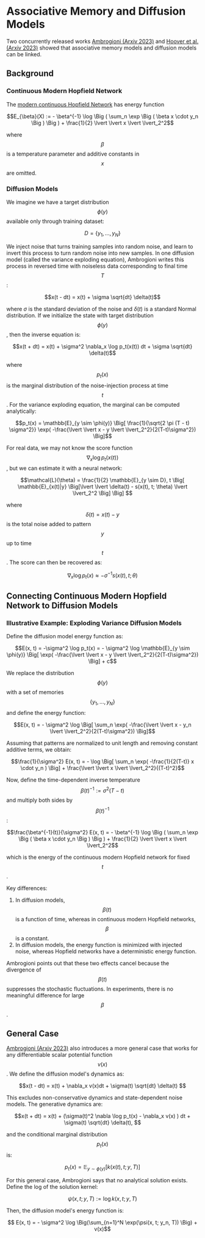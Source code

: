 # Associative Memory and Diffusion Models

Two concurrently released works [Ambrogioni (Arxiv 2023)](https://arxiv.org/abs/2309.17290) and [Hoover et al. (Arxiv 2023)](https://arxiv.org/abs/2309.16750)
 showed that associative memory models and diffusion models can be linked. 

## Background

### Continuous Modern Hopfield Network

The [modern continuous Hopfield Network](modern_continuous_hopfield_network.md) has energy function

$$E_{\beta}(X) := - \beta^{-1} \log \Big ( \sum_n \exp \Big ( \beta x \cdot y_n \Big ) \Big ) + \frac{1}{2} \lvert \lvert x \lvert \lvert_2^2$$

where $$\beta$$ is a temperature parameter and additive constants in $$x$$ are omitted. 

### Diffusion Models

We imagine we have a target distribution $$\phi(y)$$ available only through training dataset:

$$D = \{y_1, \dots, y_N\}$$

We inject noise that turns training samples into random noise, and learn to invert this process to turn random noise
into new samples. In one diffusion model (called the variance exploding equation), Ambrogioni writes this process
in reversed time with noiseless data corresponding to final time $$T$$:

$$x(t - dt) = x(t) + \sigma \sqrt{dt} \delta(t)$$

where $\sigma$ is the standard deviation of the noise and $\delta(t)$ is a standard Normal distribution. If we initialize 
the state with target distribution $$\phi(y)$$, then the inverse equation is:

$$x(t + dt) = x(t) + \sigma^2 \nabla_x \log p_t(x(t)) dt + \sigma \sqrt{dt} \delta(t)$$

where $$p_t(x)$$ is the marginal distribution of the noise-injection process at time $$t$$. For the variance exploding
equation, the marginal can be computed analytically:

$$p_t(x) = \mathbb{E}_{y \sim \phi(y)} \Big[ \frac{1}{\sqrt{2 \pi (T - t) \sigma^2}} \exp( -\frac{\lvert \lvert x - y \lvert \lvert_2^2}{2(T-t)\sigma^2}) \Big]$$

For real data, we may not know the score function $$\nabla_x \log p_t(x(t))$$, but we can estimate it with a neural network:

$$\mathcal{L}(\theta) = \frac{1}{2} \mathbb{E}_{y \sim D}, t \Big[ \mathbb{E}_{x(t)|y} \Big[\lvert \lvert \delta(t) - s(x(t), t; \theta) \lvert \lvert_2^2 \Big] \Big] $$

where $$\delta(t) = x(t) - y$$ is the total noise added to pattern $$y$$ up to time $$t$$. The score can then be recovered as:

$$\nabla_x \log p_t(x) \approx - \sigma^{-1} s(x(t), t; \theta)$$


## Connecting Continuous Modern Hopfield Network to Diffusion Models

### Illustrative Example: Exploding Variance Diffusion Models

Define the diffusion model energy function as:

$$E(x, t) = -\sigma^2 \log p_t(x) = - \sigma^2 \log \mathbb{E}_{y \sim \phi(y)} \Big[ \exp( -\frac{\lvert \lvert x - y \lvert \lvert_2^2}{2(T-t)\sigma^2}) \Big] + c$$

We replace the distribution $$\phi(y)$$ with a set of memories $$\{y_1, \dots, y_N\}$$ and define the energy function:

$$E(x, t) = - \sigma^2 \log  \Big[ \sum_n \exp( -\frac{\lvert \lvert x - y_n \lvert \lvert_2^2}{2(T-t)\sigma^2}) \Big]$$

Assuming that patterns are normalized to unit length and removing constant additive terms, we obtain:

$$\frac{1}{\sigma^2} E(x, t) = - \log  \Big[ \sum_n \exp( -\frac{1}{2(T-t)} x \cdot y_n ) \Big] + \frac{\lvert \lvert x \lvert \lvert_2^2}{(T-t)^2}$$

Now, define the time-dependent inverse temperature $$\beta(t)^{-1} := \sigma^2(T-t)$$ and multiply both sides by $$\beta(t)^{-1}$$:


$$\frac{\beta^{-1}(t)}{\sigma^2} E(x, t)  =  - \beta^{-1} \log \Big ( \sum_n \exp \Big ( \beta x \cdot y_n \Big ) \Big ) + \frac{1}{2} \lvert \lvert x \lvert \lvert_2^2$$

which is the energy of the continuous modern Hopfield network for fixed $$t$$.

Key differences:

1. In diffusion models, $$\beta(t)$$ is a function of time, whereas in continuous modern Hopfield networks, $$\beta$$ is a constant.
2. In diffusion models, the energy function is minimized with injected noise, whereas Hopfield networks have a deterministic energy function.

Ambrogioni points out that these two effects cancel because the divergence of $$\beta(t)$$ suppresses the stochastic fluctuations.
In experiments, there is no meaningful difference for large $$\beta$$.

## General Case

[Ambrogioni (Arxiv 2023)](https://arxiv.org/abs/2309.17290) also introduces a more general case that works 
for any differentiable scalar potential function $$v(x)$$. We define the diffusion model's
dynamics as:

$$x(t - dt) = x(t) + \nabla_x v(x)dt + \sigma(t) \sqrt{dt} \delta(t)  $$

This excludes non-conservative dynamics and state-dependent noise models. The generative dynamics are:

$$x(t + dt) = x(t) +  (\sigma(t)^2 \nabla \log p_t(x) - \nabla_x v(x) ) dt + \sigma(t) \sqrt{dt} \delta(t), $$

and the conditional marginal distribution $$p_t(x)$$ is:

$$p_t(x) = \mathbb{E}_{y \sim \phi(y)}[k (x(t), t; y , T)] $$

For this general case, Ambrogioni says that no analytical solution exists. Define the log of the solution kernel:

$$ \psi (x, t; y, T) := \log k (x, t; y , T) $$

Then, the diffusion model's energy function is:

$$ E(x, t) = - \sigma^2 \log \Big(\sum_{n=1}^N \exp(\psi(x, t; y_n, T)) \Big) + v(x)$$